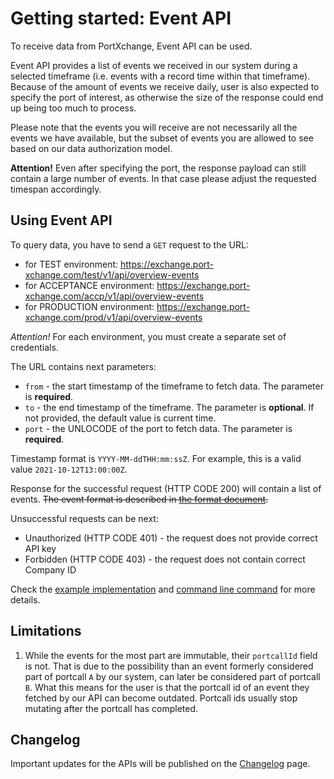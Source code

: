 # Getting started: Event API

To receive data from PortXchange, Event API can be used.

Event API provides a list of events we received in our system during a selected timeframe (i.e. events
with a record time within that timeframe). Because of the amount of events we receive daily, user
is also expected to specify the port of interest, as otherwise the size of the response could end
up being too much to process.

Please note that the events you will receive are not necessarily all the events we have available,
but the subset of events you are allowed to see based on our data authorization model.

**Attention!** 
Even after specifying the port, the response payload can still contain a large number of events. In that
case please adjust the requested timespan accordingly.

## Using Event API

To query data, you have to send a `GET` request to the URL: 
- for TEST environment: https://exchange.port-xchange.com/test/v1/api/overview-events
- for ACCEPTANCE environment: https://exchange.port-xchange.com/accp/v1/api/overview-events
- for PRODUCTION environment: https://exchange.port-xchange.com/prod/v1/api/overview-events

*Attention!* 
For each environment, you must create a separate set of credentials.

The URL contains next parameters:

- `from` - the start timestamp of the timeframe to fetch data. The parameter is **required**.
- `to` - the end timestamp of the timeframe. The parameter is **optional**. If not provided, the default value is current time.
- `port` - the UNLOCODE of the port to fetch data. The parameter is **required**.

Timestamp format is `YYYY-MM-ddTHH:mm:ssZ`.
For example, this is a valid value `2021-10-12T13:00:00Z`.

Response for the successful request (HTTP CODE 200) will contain a list of events.
~~The event format is described in [the format document](https://github.com/PortCallOptimisation/port-call-event-format/blob/master/Event_spec.ts).~~

Unsuccessful requests can be next:
- Unauthorized (HTTP CODE 401) - the request does not provide correct API key
- Forbidden (HTTP CODE 403) - the request does not contain correct Company ID

Check the [example implementation](/resources/event_api.py) and [command line command](/resources/event_api.sh) for more details.

## Limitations

1. While the events for the most part are immutable, their `portcallId` field is not. That is due to 
   the possibility than an event formerly considered part of portcall `A` by our system, can later be
   considered part of portcall `B`. What this means for the user is that the portcall id of an event
   they fetched by our API can become outdated. Portcall ids usually stop mutating after the portcall
   has completed.

## Changelog

Important updates for the APIs will be published on the [Changelog](/sending-data/changelog.md) page.
